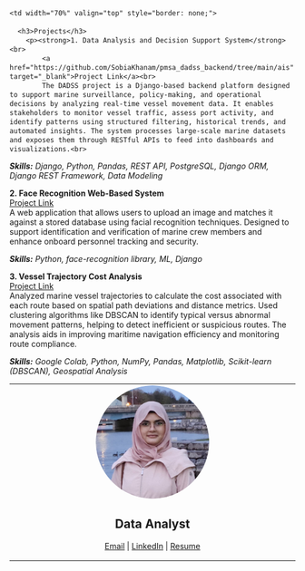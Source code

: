 <table style="border: none;">
  <tr>
    <td width="30%" align="center" valign="top" style="border: none;">
      <img src="/profile_pic.png" alt="Profile Picture" style="border-radius: 50%; width: 200px; height: 200px; object-fit: cover;"><br>
      <p align="center"><h2>  Data Analyst</h2></p>
      <p>
        <a href="mailto:sobiakhanam2000@gmail.com">Email</a> |
        <a href="https://linkedin.com/in/sobia-khanam" target="_blank">LinkedIn</a> |
        <a href="/SOBIA KHANAM - RESUME.pdf" target="_blank">Resume</a>
      </p>
    </td>

    <td width="70%" valign="top" style="border: none;">

      <h3>Projects</h3>
        <p><strong>1. Data Analysis and Decision Support System</strong><br>
            <a href="https://github.com/SobiaKhanam/pmsa_dadss_backend/tree/main/ais" target="_blank">Project Link</a><br>
            The DADSS project is a Django-based backend platform designed to support marine surveillance, policy-making, and operational decisions by analyzing real-time vessel movement data. It enables stakeholders to monitor vessel traffic, assess port activity, and identify patterns using structured filtering, historical trends, and automated insights. The system processes large-scale marine datasets and exposes them through RESTful APIs to feed into dashboards and visualizations.<br>

<em><strong>Skills:</strong> Django, Python, Pandas, REST API, PostgreSQL, Django ORM, Django REST Framework, Data Modeling</em>

<p><strong>2. Face Recognition Web-Based System</strong><br>
<a href="https://github.com/SobiaKhanam/pmsa_dadss_backend/blob/main/face_detection/views.py" target="_blank">Project Link</a><br>
A web application that allows users to upload an image and matches it against a stored database using facial recognition techniques. Designed to support identification and verification of marine crew members and enhance onboard personnel tracking and security.

<em><strong>Skills:</strong> Python, face-recognition library, ML, Django</em>
<p><strong>3. Vessel Trajectory Cost Analysis</strong><br>
<a href="https://colab.research.google.com/drive/1gynsAH69B2_nN6tCYLlS1_7eIbHzC5AH#scrollTo=YWCUkOfOXPIw" target="_blank">Project Link</a><br>
Analyzed marine vessel trajectories to calculate the cost associated with each route based on spatial path deviations and distance metrics. Used clustering algorithms like DBSCAN to identify typical versus abnormal movement patterns, helping to detect inefficient or suspicious routes. The analysis aids in improving maritime navigation efficiency and monitoring route compliance.

<em><strong>Skills:</strong> Google Colab, Python, NumPy, Pandas, Matplotlib, Scikit-learn (DBSCAN), Geospatial Analysis</em>
</p>
    </td>
  </tr>
</table>
